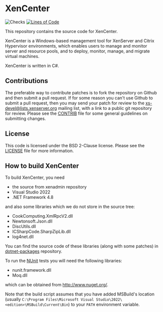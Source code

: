 XenCenter
=========

![Checks](https://github.com/xenserver/xenadmin/actions/workflows/main.yml/badge.svg)
[![Lines of Code](https://tokei.rs/b1/github/xenserver/xenadmin)](https://github.com/xenserver/xenadmin)

This repository contains the source code for XenCenter.

XenCenter is a Windows-based management tool for XenServer and Citrix Hypervisor environments,
which enables users to manage and monitor server and resource pools,
and to deploy, monitor, manage, and migrate virtual machines.

XenCenter is written in C#.

Contributions
-------------

The preferable way to contribute patches is to fork the repository on Github and
then submit a pull request. If for some reason you can't use Github to submit a
pull request, then you may send your patch for review to the
xs-devel@lists.xenserver.org mailing list, with a link to a public git repository
for review. Please see the [CONTRIB](CONTRIB) file for some general guidelines
on submitting changes.

License
-------

This code is licensed under the BSD 2-Clause license. Please see the
[LICENSE](LICENSE) file for more information.

How to build XenCenter
----------------------

To build XenCenter, you need

* the source from xenadmin repository
* Visual Studio 2022
* .NET Framework 4.8

and also some libraries which we do not store in the source tree:

* CookComputing.XmlRpcV2.dll
* Newtonsoft.Json.dll
* DiscUtils.dll
* ICSharpCode.SharpZipLib.dll
* log4net.dll

You can find the source code of these libraries (along with some patches) in
[dotnet-packages](https://github.com/xenserver/dotnet-packages) repository.

To run the [NUnit](http://www.nunit.org/) tests you will need the following libraries:

* nunit.framework.dll
* Moq.dll

which can be obtained from <http://www.nuget.org/>.

Note that the build script assumes that you have added MSBuild's location (usually
`C:\Program Files\Microsoft Visual Studio\2022\<edition>\MSBuild\Current\Bin`)
to your `PATH` environment variable.
